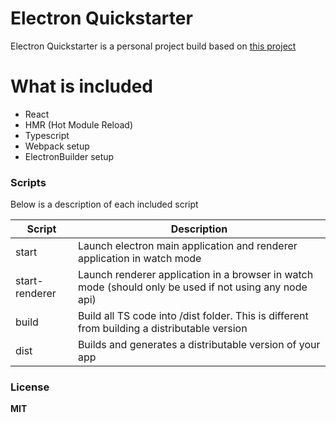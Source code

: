 # Electron Quickstarter

Electron Quickstarter is a personal project build based on [this project](https://github.com/Robinfr/electron-react-typescript)

# What is included

  - React
  - HMR (Hot Module Reload)
  - Typescript
  - Webpack setup
  - ElectronBuilder setup

### Scripts

Below is a description of each included script

| Script | Description |
| ------ | ------ |
| start | Launch electron main application and renderer application in watch mode |
| start-renderer | Launch renderer application in a browser in watch mode (should only be used if not using any node api) |
| build | Build all TS code into /dist folder. This is different from building a distributable version  |
| dist | Builds and generates a distributable version of your app |

### License

**MIT**
